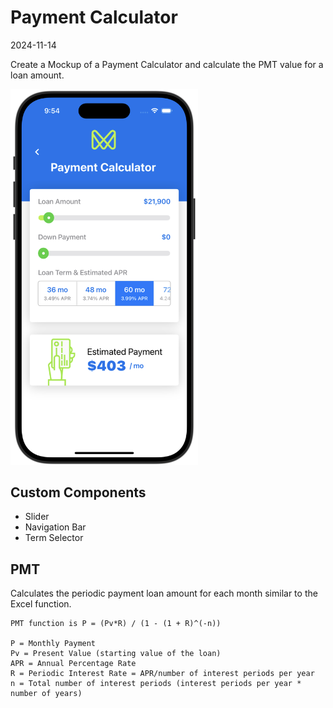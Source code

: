 # Payment Calculator
2024-11-14

Create a Mockup of a Payment Calculator and calculate the PMT value for a loan amount.

<img src="Hero-PaymentCalculator.png" alt="" style="width: 300px"/>

## Custom Components

* Slider
* Navigation Bar
* Term Selector

## PMT

Calculates the periodic payment loan amount for each month similar to the Excel function.

	PMT function is P = (Pv*R) / (1 - (1 + R)^(-n))

	P = Monthly Payment
	Pv = Present Value (starting value of the loan)
	APR = Annual Percentage Rate
	R = Periodic Interest Rate = APR/number of interest periods per year
	n = Total number of interest periods (interest periods per year * number of years)

